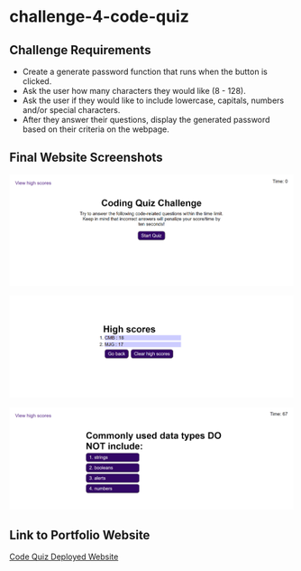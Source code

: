 # challenge-4-code-quiz

## Challenge Requirements
* Create a generate password function that runs when the button is clicked.
* Ask the user how many characters they would like (8 - 128). 
* Ask the user if they would like to include lowercase, capitals, numbers and/or special characters.
* After they answer their questions, display the generated password based on their criteria on the webpage.

## Final Website Screenshots
![Code Quiz Homepage](assets/images/homepage.png)

![Code Quiz High Score Page](assets/images/high-score-screen.png)

![Code Quiz Questions Example](assets/images/question-example.png)

## Link to Portfolio Website
[Code Quiz Deployed Website](https://mjgiannelli.github.io/challenge-4-code-quiz//)